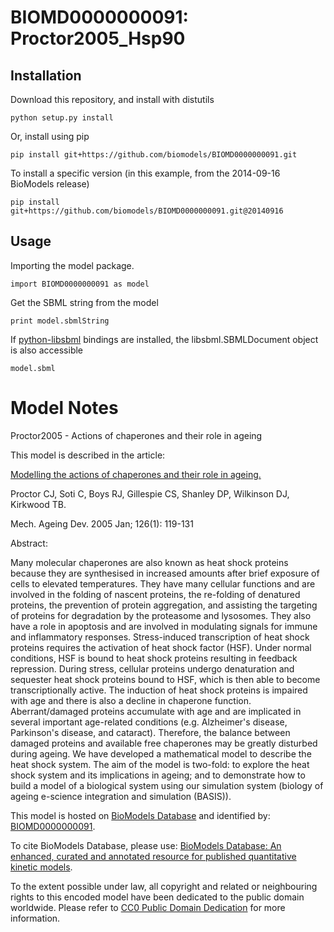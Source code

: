 # BIOMD0000000091: Proctor2005_Hsp90

## Installation

Download this repository, and install with distutils

`python setup.py install`

Or, install using pip

`pip install git+https://github.com/biomodels/BIOMD0000000091.git`

To install a specific version (in this example, from the 2014-09-16 BioModels release)

`pip install git+https://github.com/biomodels/BIOMD0000000091.git@20140916`

## Usage

Importing the model package.

`import BIOMD0000000091 as model`

Get the SBML string from the model

`print model.sbmlString`

If [python-libsbml](https://pypi.python.org/pypi/python-libsbml) bindings are
installed, the libsbml.SBMLDocument object is also accessible

`model.sbml`


# Model Notes


Proctor2005 - Actions of chaperones and their role in ageing

This model is described in the article:

[Modelling the actions of chaperones and their role in
ageing.](http://identifiers.org/pubmed/15610770)

Proctor CJ, Soti C, Boys RJ, Gillespie CS, Shanley DP, Wilkinson DJ, Kirkwood
TB.

Mech. Ageing Dev. 2005 Jan; 126(1): 119-131

Abstract:

Many molecular chaperones are also known as heat shock proteins because they
are synthesised in increased amounts after brief exposure of cells to elevated
temperatures. They have many cellular functions and are involved in the
folding of nascent proteins, the re-folding of denatured proteins, the
prevention of protein aggregation, and assisting the targeting of proteins for
degradation by the proteasome and lysosomes. They also have a role in
apoptosis and are involved in modulating signals for immune and inflammatory
responses. Stress-induced transcription of heat shock proteins requires the
activation of heat shock factor (HSF). Under normal conditions, HSF is bound
to heat shock proteins resulting in feedback repression. During stress,
cellular proteins undergo denaturation and sequester heat shock proteins bound
to HSF, which is then able to become transcriptionally active. The induction
of heat shock proteins is impaired with age and there is also a decline in
chaperone function. Aberrant/damaged proteins accumulate with age and are
implicated in several important age-related conditions (e.g. Alzheimer's
disease, Parkinson's disease, and cataract). Therefore, the balance between
damaged proteins and available free chaperones may be greatly disturbed during
ageing. We have developed a mathematical model to describe the heat shock
system. The aim of the model is two-fold: to explore the heat shock system and
its implications in ageing; and to demonstrate how to build a model of a
biological system using our simulation system (biology of ageing e-science
integration and simulation (BASIS)).

This model is hosted on [BioModels Database](http://www.ebi.ac.uk/biomodels/)
and identified by:
[BIOMD0000000091](http://identifiers.org/biomodels.db/BIOMD0000000091).

To cite BioModels Database, please use: [BioModels Database: An enhanced,
curated and annotated resource for published quantitative kinetic
models](http://identifiers.org/pubmed/20587024).

To the extent possible under law, all copyright and related or neighbouring
rights to this encoded model have been dedicated to the public domain
worldwide. Please refer to [CC0 Public Domain
Dedication](http://creativecommons.org/publicdomain/zero/1.0/) for more
information.


